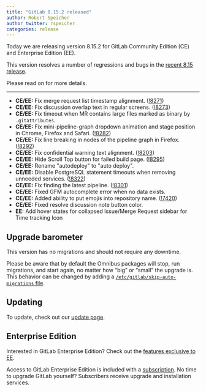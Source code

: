 ```yaml
---
title: "GitLab 8.15.2 released"
author: Robert Speicher
author_twitter: rspeicher
categories: release
---
```


Today we are releasing version 8.15.2 for GitLab Community Edition (CE) and
Enterprise Edition (EE).

This version resolves a number of regressions and bugs in the [recent 8.15
release](/2016/12/22/gitlab-8-15-released).

Please read on for more details.

<!-- more -->

---

- **CE/EE:** Fix merge request list timestamp alignment. ([!8271])
- **CE/EE:** Fix discussion overlap text in regular screens. ([!8273])
- **CE/EE:** Fix timeout when MR contains large files marked as binary by `.gitattributes`.
- **CE/EE:** Fix mini-pipeline-graph dropdown animation and stage position in Chrome, Firefox and Safari. ([!8282])
- **CE/EE:** Fix line breaking in nodes of the pipeline graph in Firefox. ([!8292])
- **CE/EE:** Fix confidential warning text alignment. ([!8203])
- **CE/EE:** Hide Scroll Top button for failed build page. ([!8295])
- **CE/EE:** Rename "autodeploy" to "auto deploy".
- **CE/EE:** Disable PostgreSQL statement timeouts when removing unneeded services. ([!8322])
- **CE/EE:** Fix finding the latest pipeline. ([!8301])
- **CE/EE:** Fixed GFM autocomplete error when no data exists.
- **CE/EE:** Added ability to put emojis into repository name. ([!7420])
- **CE/EE:** Fixed resolve discussion note button color.
- **EE:** Add hover states for collapsed Issue/Merge Request sidebar for Time tracking Icon

[!8271]: https://gitlab.com/gitlab-org/gitlab-ce/merge_requests/8271
[!8273]: https://gitlab.com/gitlab-org/gitlab-ce/merge_requests/8273
[!8282]: https://gitlab.com/gitlab-org/gitlab-ce/merge_requests/8282
[!8292]: https://gitlab.com/gitlab-org/gitlab-ce/merge_requests/8292
[!8203]: https://gitlab.com/gitlab-org/gitlab-ce/merge_requests/8203
[!8295]: https://gitlab.com/gitlab-org/gitlab-ce/merge_requests/8295
[!8322]: https://gitlab.com/gitlab-org/gitlab-ce/merge_requests/8322
[!8301]: https://gitlab.com/gitlab-org/gitlab-ce/merge_requests/8301
[!7420]: https://gitlab.com/gitlab-org/gitlab-ce/merge_requests/7420

## Upgrade barometer

This version has no migrations and should not require any downtime.

Please be aware that by default the Omnibus packages will stop, run migrations,
and start again, no matter how “big” or “small” the upgrade is. This behavior
can be changed by adding a [`/etc/gitlab/skip-auto-migrations`
file](http://doc.gitlab.com/omnibus/update/README.html).

## Updating

To update, check out our [update page](https://about.gitlab.com/update/).

## Enterprise Edition

Interested in GitLab Enterprise Edition? Check out the [features exclusive to
EE](https://about.gitlab.com/features/#enterprise).

Access to GitLab Enterprise Edition is included with a [subscription](https://about.gitlab.com/pricing/).
No time to upgrade GitLab yourself? Subscribers receive upgrade and installation
services.
